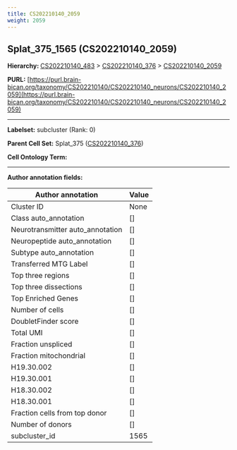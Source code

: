 ```yaml
---
title: CS202210140_2059
weight: 2059
---
```

## Splat_375_1565 (CS202210140_2059)
<b>Hierarchy: </b>
[CS202210140_483](../CS202210140_483) >
[CS202210140_376](../CS202210140_376) >
[CS202210140_2059](../CS202210140_2059)

**PURL:** [https://purl.brain-bican.org/taxonomy/CS202210140/CS202210140_neurons/CS202210140_2059](https://purl.brain-bican.org/taxonomy/CS202210140/CS202210140_neurons/CS202210140_2059)

---


**Labelset:** subcluster (Rank: 0)

**Parent Cell Set:** Splat_375 ([CS202210140_376](../CS202210140_376))



**Cell Ontology Term:** 

[MARKER GENES.]: #


---

[TRANSFERRED ANNOTATIONS.]: #


[AUTHOR ANNOTATION FIELDS.]: #


**Author annotation fields:**

| Author annotation | Value |
|-------------------|-------|
|Cluster ID|None|
|Class auto_annotation|[]|
|Neurotransmitter auto_annotation|[]|
|Neuropeptide auto_annotation|[]|
|Subtype auto_annotation|[]|
|Transferred MTG Label|[]|
|Top three regions|[]|
|Top three dissections|[]|
|Top Enriched Genes|[]|
|Number of cells|[]|
|DoubletFinder score|[]|
|Total UMI|[]|
|Fraction unspliced|[]|
|Fraction mitochondrial|[]|
|H19.30.002|[]|
|H19.30.001|[]|
|H18.30.002|[]|
|H18.30.001|[]|
|Fraction cells from top donor|[]|
|Number of donors|[]|
|subcluster_id|1565|
